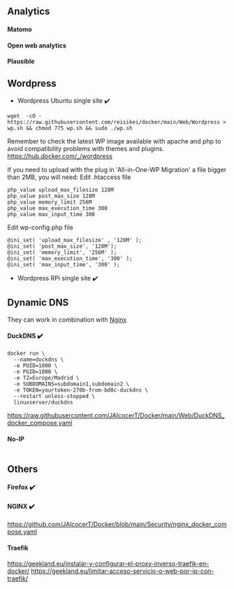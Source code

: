 ## Analytics

#### Matomo

#### Open web analytics

#### Plausible

## Wordpress

* Wordpress Ubuntu single site :heavy_check_mark:

```
wget  -cO - https://raw.githubusercontent.com/reisikei/docker/main/Web/Wordpress > wp.sh && chmod 775 wp.sh && sudo ./wp.sh
```

Remember to check the latest WP image available with apache and php to avoid compatibility problems with themes and plugins.
<https://hub.docker.com/_/wordpress>

If you need to upload with the plug in 'All-in-One-WP Migration' a file bigger than 2MB, you will need:
Edit .htaccess file
```
php_value upload_max_filesize 128M
php_value post_max_size 128M
php_value memory_limit 256M
php_value max_execution_time 300
php_value max_input_time 300
```
Edit wp-config.php file
```
@ini_set( 'upload_max_filesize' , '128M' );
@ini_set( 'post_max_size', '128M');
@ini_set( 'memory_limit', '256M' );
@ini_set( 'max_execution_time', '300' );
@ini_set( 'max_input_time', '300' );
```

* Wordpress RPi single site :heavy_check_mark:

## Dynamic DNS

They can work in combination with [Nginx](https://github.com/JAlcocerT/Docker/blob/main/Security/nginx_docker_compose.yaml)

#### DuckDNS :heavy_check_mark:

```
docker run \
  --name=duckdns \
  -e PUID=1000 \
  -e PGID=1000 \
  -e TZ=Europe/Madrid \
  -e SUBDOMAINS=subdomain1,subdomain2 \
  -e TOKEN=yourtoken-270b-from-bd0c-duckdns \
  --restart unless-stopped \
  linuxserver/duckdns
  ```

https://raw.githubusercontent.com/JAlcocerT/Docker/main/Web/DuckDNS_docker_compose.yaml

#### No-IP

```

```

## Others



#### Firefox :heavy_check_mark:

#### NGINX :heavy_check_mark:
<https://github.com/JAlcocerT/Docker/blob/main/Security/nginx_docker_compose.yaml>

#### Traefik
https://geekland.eu/instalar-y-configurar-el-proxy-inverso-traefik-en-docker/
https://geekland.eu/limitar-acceso-servicio-o-web-por-ip-con-traefik/
